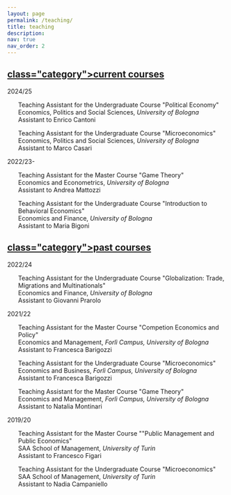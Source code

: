 ```yaml
---
layout: page
permalink: /teaching/
title: teaching
description:
nav: true
nav_order: 2
---
```


<div class="projects">
  <a id="current-courses" href=".#current-courses">
    <h2> class="category">current courses</h2>
  </a>
</div>

<p>2024/25</p>
  
<p style="margin-left: 25px;">Teaching Assistant for the Undergraduate Course "Political Economy" <br> Economics, Politics and Social Sciences, <i> University of Bologna </i> <br> Assistant to Enrico Cantoni </p>

<p style="margin-left: 25px;"> Teaching Assistant for the Undergraduate Course "Microeconomics" <br> Economics, Politics and Social Sciences, <i> University of Bologna </i> <br> Assistant to Marco Casari </p>

<p>2022/23-</p>

<p style="margin-left: 25px;">Teaching Assistant for the Master Course "Game Theory" <br> Economics and Econometrics, <i> University of Bologna </i> <br> Assistant to Andrea Mattozzi </p>

<p style="margin-left: 25px;"> Teaching Assistant for the Undergraduate Course "Introduction to Behavioral Economics" <br> Economics and Finance, <i> University of Bologna </i> <br> Assistant to Maria Bigoni </p>

<div class="projects">
  <a id="past-courses" href=".#past-courses">
    <h2> class="category">past courses</h2>
  </a>
</div>

<p>2022/24</p>

<p style="margin-left: 25px;">Teaching Assistant for the Undergraduate Course "Globalization: Trade, Migrations and Multinationals" <br> Economics and Finance, <i> University of Bologna </i> <br> Assistant to Giovanni Prarolo </p>

<p>2021/22</p>

<p style="margin-left: 25px;">Teaching Assistant for the Master Course "Competion Economics and Policy" <br> Economics and Management, <i> Forlì Campus, University of Bologna </i> <br> Assistant to Francesca Barigozzi </p>

<p style="margin-left: 25px;"> Teaching Assistant for the Undergraduate Course "Microeconomics" <br> Economics and Business, <i> Forlì Campus, University of Bologna </i> <br> Assistant to Francesca Barigozzi </p>

<p style="margin-left: 25px;"> Teaching Assistant for the Master Course "Game Theory" <br> Economics and Management, <i> Forlì Campus, University of Bologna </i> <br> Assistant to Natalia Montinari </p>

<p>2019/20</p>

<p style="margin-left: 25px;">Teaching Assistant for the Master Course ""Public Management and Public Economics" <br> SAA School of Management, <i> University of Turin </i> <br> Assistant to Francesco Figari </p>

<p style="margin-left: 25px;"> Teaching Assistant for the Undergraduate Course "Microeconomics" <br> SAA School of Management, <i> University of Turin </i> <br> Assistant to Nadia Campaniello </p>
